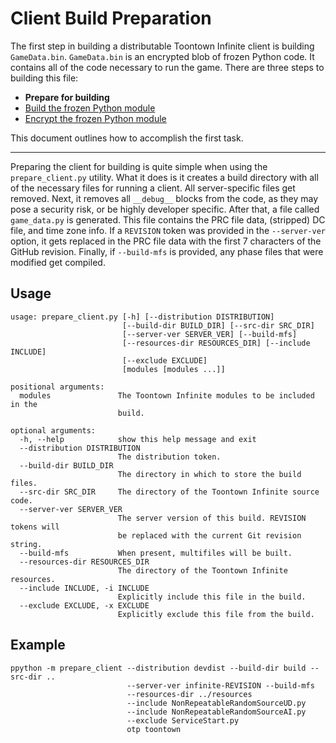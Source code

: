 Client Build Preparation
========================
The first step in building a distributable Toontown Infinite client is building ```GameData.bin```. ```GameData.bin``` is an encrypted blob of frozen Python code. It contains all of the code necessary to run the game. There are three steps to building this file:

* **Prepare for building**
* [Build the frozen Python module](build-client.md)
* [Encrypt the frozen Python module](encrypt-client.md)

This document outlines how to accomplish the first task.

- - -

Preparing the client for building is quite simple when using the ```prepare_client.py``` utility. What it does is it creates a build directory with all of the necessary files for running a client. All server-specific files get removed. Next, it removes all ```__debug__``` blocks from the code, as they may pose a security risk, or be highly developer specific. After that, a file called ```game_data.py``` is generated. This file contains the PRC file data, (stripped) DC file, and time zone info. If a ```REVISION``` token was provided in the ```--server-ver``` option, it gets replaced in the PRC file data with the first 7 characters of the GitHub revision. Finally, if ```--build-mfs``` is provided, any phase files that were modified get compiled.

## Usage ##

    usage: prepare_client.py [-h] [--distribution DISTRIBUTION]
                             [--build-dir BUILD_DIR] [--src-dir SRC_DIR]
                             [--server-ver SERVER_VER] [--build-mfs]
                             [--resources-dir RESOURCES_DIR] [--include INCLUDE]
                             [--exclude EXCLUDE]
                             [modules [modules ...]]
    
    positional arguments:
      modules               The Toontown Infinite modules to be included in the
                            build.
    
    optional arguments:
      -h, --help            show this help message and exit
      --distribution DISTRIBUTION
                            The distribution token.
      --build-dir BUILD_DIR
                            The directory in which to store the build files.
      --src-dir SRC_DIR     The directory of the Toontown Infinite source code.
      --server-ver SERVER_VER
                            The server version of this build. REVISION tokens will
                            be replaced with the current Git revision string.
      --build-mfs           When present, multifiles will be built.
      --resources-dir RESOURCES_DIR
                            The directory of the Toontown Infinite resources.
      --include INCLUDE, -i INCLUDE
                            Explicitly include this file in the build.
      --exclude EXCLUDE, -x EXCLUDE
                            Explicitly exclude this file from the build.

## Example ##

    ppython -m prepare_client --distribution devdist --build-dir build --src-dir ..
                              --server-ver infinite-REVISION --build-mfs
                              --resources-dir ../resources
                              --include NonRepeatableRandomSourceUD.py
                              --include NonRepeatableRandomSourceAI.py
                              --exclude ServiceStart.py
                              otp toontown
